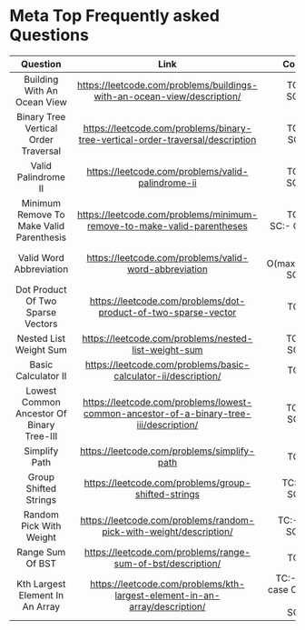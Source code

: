 # Meta Top Frequently asked Questions

| Question | Link  | Complexity   |
| :---:   | :---: | :---: |
| Building With An Ocean View | https://leetcode.com/problems/buildings-with-an-ocean-view/description/  | TC:- O(n)<br>SC:- O(1)|
| Binary Tree Vertical Order Traversal | https://leetcode.com/problems/binary-tree-vertical-order-traversal/description  | TC:- O(n)<br>SC:-O(1) |
| Valid Palindrome II | https://leetcode.com/problems/valid-palindrome-ii | TC:- O(n)<br>SC:- O(1)   |
| Minimum Remove To Make Valid Parenthesis | https://leetcode.com/problems/minimum-remove-to-make-valid-parentheses   | TC:- O(n)<br>SC:- O(1) or O(n) |
| Valid Word Abbreviation | https://leetcode.com/problems/valid-word-abbreviation  | TC:- O(max(word,abbr))<br>SC:- O(1)   |
| Dot Product Of Two Sparse Vectors | https://leetcode.com/problems/dot-product-of-two-sparse-vector  | TC:-O(N)   |
| Nested List Weight Sum | https://leetcode.com/problems/nested-list-weight-sum | TC:- O(N)<br>SC:-O(N)   |
| Basic Calculator II | https://leetcode.com/problems/basic-calculator-ii/description/ | TC:-O(N)   |
| Lowest Common Ancestor Of Binary Tree-III | https://leetcode.com/problems/lowest-common-ancestor-of-a-binary-tree-iii/description/ | TC:- O(N)<br>SC:-O(N)   |
| Simplify Path | https://leetcode.com/problems/simplify-path  | TC:-O(N)   |
| Group Shifted Strings | https://leetcode.com/problems/group-shifted-strings | TC:- O(NM)<br>SC:-O(N)   |
| Random Pick With Weight| https://leetcode.com/problems/random-pick-with-weight/description/  | TC:- O(log(N)<br>SC:- O(N)   |
| Range Sum Of BST | https://leetcode.com/problems/range-sum-of-bst/description/  | TC:-O(N)   |
| Kth Largest Element In An Array| https://leetcode.com/problems/kth-largest-element-in-an-array/description/ | TC:- O(N) best case O(N^2) worst case<br>SC:-O(N)   |





